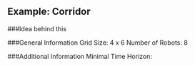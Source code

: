 ## Example: Corridor 

###Idea behind this

###General Information
Grid Size: 4 x 6
Number of Robots: 8

###Additional Information
Minimal Time Horizon:




